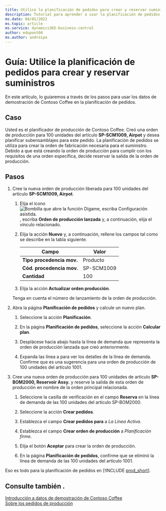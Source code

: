 ```yaml
---
title: Utilice la planificación de pedidos para crear y reservar suministros
description: Tutorial para aprender a usar la planificación de pedidos para crear el pedido de producción requerido para el suministro en Business Central.
ms.date: 04/01/2022
ms.topic: article
ms.service: dynamics365-business-central
author: edupont04
ms.author: andreipa
---
```


# <a name="walkthrough-use-order-planning-to-create-and-reserve-supply" />Guía: Utilice la planificación de pedidos para crear y reservar suministros

En este artículo, lo guiaremos a través de los pasos para usar los datos de demostración de Contoso Coffee en la planificación de pedidos.

## <a name="scenario" />Caso

Usted es el planificador de producción de Contoso Coffee. Creó una orden de producción para 100 unidades del artículo **SP-SCM1009, Airpot** y desea planificar subensamblajes para este pedido. La planificación de pedidos se utiliza para crear la orden de fabricación necesaria para el suministro. Debido a que está creando la orden de producción para cumplir con los requisitos de una orden específica, decide reservar la salida de la orden de producción.  

## <a name="steps" />Pasos

1. Cree la nueva orden de producción liberada para 100 unidades del artículo **SP-SCM1009, Airpot**.

    1. Elija el icono ![Bombilla que abre la función Dígame, escriba Configuración asistida.](../../media/ui-search/search_small.png "Dígame qué desea hacer") , escriba **Orden de producción lanzada** y, a continuación, elija el vínculo relacionado.  

    2. Elija la acción **Nuevo** y, a continuación, rellene los campos tal como se describe en la tabla siguiente.  

        |Campo  |Valor  |
        |---------|---------|
        |**Tipo procedencia mov.** |Producto|
        |**Cód. procedencia mov.** |SP-SCM1009|
        |**Cantidad** |100|
    3. Elija la acción **Actualizar orden producción**.  

    Tenga en cuenta el número de lanzamiento de la orden de producción.

2. Abra la página **Planificación de pedidos** y calcule un nuevo plan.

    1. Seleccione la acción **Planificación**.  

    2. En la página **Planificación de pedidos**, seleccione la acción **Calcular plan**.  

    3. Desplácese hacia abajo hasta la línea de demanda que representa la orden de producción lanzada que creó anteriormente.  

    4. Expanda las línea a para ver los detalles de la línea de demanda. Confirme que es una sugerencia para una orden de producción de 100 unidades del artículo 1001.  

3. Cree una nueva orden de producción para 100 unidades de artículo **SP-BOM2000, Reservoir Assy.** y reserve la salida de esta orden de producción en nombre de la orden principal relacionada.  

    1. Seleccione la casilla de verificación en el campo **Reserva** en la línea de demanda de las 100 unidades del artículo SP-BOM2000.

    2. Seleccione la acción **Crear pedidos**.  

    3. Establezca el campo **Crear pedidos para** a *La Línea Activa*.  

    4. Establezca el campo **Crear orden de producción** a *Planificación firme*.

    5. Elija el botón **Aceptar** para crear la orden de producción.

    6. En la página **Planificación de pedidos**, confirme que se eliminó la línea de demanda de las 100 unidades del artículo 1001.

Eso es todo para la planificación de pedidos en [!INCLUDE [prod_short](../../includes/prod_short.md)].  

## <a name="see-also" />Consulte también .

[Introducción a datos de demostración de Contoso Coffee](../contoso-coffee-intro.md)  
[Sobre los pedidos de producción](../../production-about-production-orders.md)  
